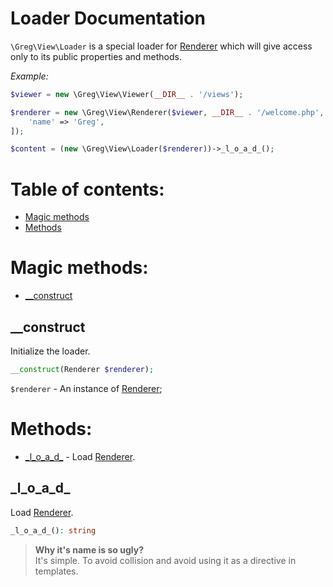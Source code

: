 # Loader Documentation

`\Greg\View\Loader` is a special loader for [Renderer](Renderer.md) which will give access only to its public properties and methods.

_Example:_

```php
$viewer = new \Greg\View\Viewer(__DIR__ . '/views');

$renderer = new \Greg\View\Renderer($viewer, __DIR__ . '/welcome.php', [
    'name' => 'Greg',
]);

$content = (new \Greg\View\Loader($renderer))->_l_o_a_d_();
```

# Table of contents:

* [Magic methods](#magic-methods)
* [Methods](#methods)

# Magic methods:

* [__construct](#__construct)

## __construct

Initialize the loader.

```php
__construct(Renderer $renderer);
```

`$renderer` - An instance of [Renderer](Renderer.md);

# Methods:

* [\_l_o_a_d\_](#_l_o_a_d_) - Load [Renderer](Renderer.md).

## \_l_o_a_d\_

Load [Renderer](Renderer.md).

```php
_l_o_a_d_(): string
```

> **Why it's name is so ugly?**  
> It's simple. To avoid collision and avoid using it as a directive in templates.
